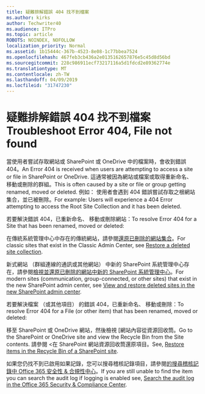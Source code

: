 ```yaml
---
title: 疑難排解錯誤 404 找不到檔案
ms.author: kirks
author: Techwriter40
ms.audience: ITPro
ms.topic: article
ROBOTS: NOINDEX, NOFOLLOW
localization_priority: Normal
ms.assetid: 1b15444c-367b-4523-8e08-1c77bbea7524
ms.openlocfilehash: 467feb3cb436a2e0135162657876e5c45d8d56bd
ms.sourcegitcommit: 228c986911ecf73217116a5d1fdcd2e89362774e
ms.translationtype: MT
ms.contentlocale: zh-TW
ms.lasthandoff: 04/09/2019
ms.locfileid: "31747230"
---
```

# <a name="troubleshoot-error-404-file-not-found"></a><span data-ttu-id="19da1-102">疑難排解錯誤 404 找不到檔案</span><span class="sxs-lookup"><span data-stu-id="19da1-102">Troubleshoot Error 404, File not found</span></span>

<span data-ttu-id="19da1-103">當使用者嘗試存取網站或 SharePoint 或 OneDrive 中的檔案時，會收到錯誤 404。</span><span class="sxs-lookup"><span data-stu-id="19da1-103">An Error 404 is received when users are attempting to access a site or file in SharePoint or OneDrive.</span></span> <span data-ttu-id="19da1-104">這通常被因為網站或檔案或取得重新命名、 移動或刪除的群組。</span><span class="sxs-lookup"><span data-stu-id="19da1-104">This is often caused by a site or file or group getting renamed, moved or deleted.</span></span> <span data-ttu-id="19da1-105">例如： 使用者會遇到 404 錯誤嘗試存取之根網站集合，並已被刪除。</span><span class="sxs-lookup"><span data-stu-id="19da1-105">For example: Users will experience a 404 Error attempting to access the Root Site Collection and it has been deleted.</span></span>

<span data-ttu-id="19da1-106">若要解決錯誤 404，已重新命名、 移動或刪除網站：</span><span class="sxs-lookup"><span data-stu-id="19da1-106">To resolve Error 404 for a Site that has been renamed, moved or deleted:</span></span>

<span data-ttu-id="19da1-107">在傳統系統管理中心中存在的傳統網站，請參閱[還原已刪除的網站集合](https://docs.microsoft.com/en-us/sharepoint/restore-deleted-site-collection)。</span><span class="sxs-lookup"><span data-stu-id="19da1-107">For classic sites that exist in the Classic Admin Center, see [Restore a deleted site collection](https://docs.microsoft.com/en-us/sharepoint/restore-deleted-site-collection).</span></span>


<span data-ttu-id="19da1-108">新式網站 （群組連線的通訊或其他網站） 中新的 SharePoint 系統管理中心存在，請參閱[檢視並還原已刪除的網站中新的 SharePoint 系統管理中心](https://docs.microsoft.com/en-us/sharepoint/restore-deleted-site-collection)。</span><span class="sxs-lookup"><span data-stu-id="19da1-108">For modern sites (communication, group-connected, or other sites) that exist in the new SharePoint admin center, see [View and restore deleted sites in the new SharePoint admin center](https://docs.microsoft.com/en-us/sharepoint/restore-deleted-site-collection).</span></span>

<span data-ttu-id="19da1-109">若要解決檔案 （或其他項目） 的錯誤 404，已重新命名、 移動或刪除：</span><span class="sxs-lookup"><span data-stu-id="19da1-109">To resolve Error 404 for a File (or other item) that has been renamed, moved or deleted:</span></span>

<span data-ttu-id="19da1-110">移至 SharePoint 或 OneDrive 網站，然後檢視 [網站內容從資源回收筒。</span><span class="sxs-lookup"><span data-stu-id="19da1-110">Go to the SharePoint or OneDrive site and view the Recycle Bin from the Site contents.</span></span> <span data-ttu-id="19da1-111">請參閱 <<c0>在 SharePoint 網站資源回收筒還原項目。</span><span class="sxs-lookup"><span data-stu-id="19da1-111">See, [Restore items in the Recycle Bin of a SharePoint site](https://support.office.com/en-us/article/Restore-items-in-the-Recycle-Bin-of-a-SharePoint-site-6df466b6-55f2-4898-8d6e-c0dff851a0be#ID0EAADAAA=Online).</span></span>

<span data-ttu-id="19da1-112">如果您仍找不到已啟用如果記錄，您可以搜尋稽核記錄項目，請參閱[的搜尋稽核記錄中 Office 365 安全性 & 合規性中心](https://docs.microsoft.com/en-us/office365/securitycompliance/search-the-audit-log-in-security-and-compliance?redirectSourcePath=%252fclient%252fsearch-the-audit-log-in-the-office-365-security-compliance-center-0d4d0f35-390b-4518-800e-0c7ec95e946c)。</span><span class="sxs-lookup"><span data-stu-id="19da1-112">If you are still unable to find the item you can search the audit log if logging is enabled see, [Search the audit log in the Office 365 Security & Compliance Center](https://docs.microsoft.com/en-us/office365/securitycompliance/search-the-audit-log-in-security-and-compliance?redirectSourcePath=%252fclient%252fsearch-the-audit-log-in-the-office-365-security-compliance-center-0d4d0f35-390b-4518-800e-0c7ec95e946c).</span></span>
